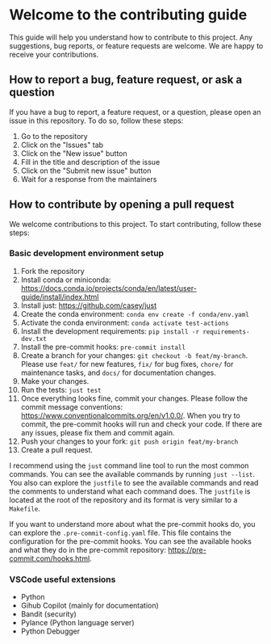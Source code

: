 # Welcome to the contributing guide

This guide will help you understand how to contribute to this project. Any suggestions, bug reports, or feature requests are welcome. We are happy to receive your contributions.

## How to report a bug, feature request, or ask a question

If you have a bug to report, a feature request, or a question, please open an issue in this repository. To do so, follow these steps:

1. Go to the repository
2. Click on the "Issues" tab
3. Click on the "New issue" button
4. Fill in the title and description of the issue
5. Click on the "Submit new issue" button
6. Wait for a response from the maintainers

## How to contribute by opening a pull request

We welcome contributions to this project. To start contributing, follow these steps:

### Basic development environment setup

1. Fork the repository
2. Install conda or miniconda: <https://docs.conda.io/projects/conda/en/latest/user-guide/install/index.html>
3. Install just: <https://github.com/casey/just>
4. Create the conda environment: `conda env create -f conda/env.yaml`
5. Activate the conda environment: `conda activate test-actions`
6. Install the development requirements: `pip install -r requirements-dev.txt`
7. Install the pre-commit hooks: `pre-commit install`
8. Create a branch for your changes: `git checkout -b feat/my-branch`. Please use `feat/` for new features, `fix/` for bug fixes, `chore/` for maintenance tasks, and `docs/` for documentation changes.
9. Make your changes.
10. Run the tests: `just test`
11. Once everything looks fine, commit your changes. Please follow the commit message conventions: <https://www.conventionalcommits.org/en/v1.0.0/>. When you try to commit, the pre-commit hooks will run and check your code. If there are any issues, please fix them and commit again.
12. Push your changes to your fork: `git push origin feat/my-branch`
13. Create a pull request.

I recommend using the `just` command line tool to run the most common commands. You can see the available commands by running `just --list`.
You also can explore the `justfile` to see the available commands and read the comments to understand what each command does. The `justfile` is located at the root of the repository and its format is very similar to a `Makefile`.

If you want to understand more about what the pre-commit hooks do, you can explore the `.pre-commit-config.yaml` file. This file contains the configuration for the pre-commit hooks. You can see the available hooks and what they do in the pre-commit repository: <https://pre-commit.com/hooks.html>.

### VSCode useful extensions

* Python
* Gihub Copilot (mainly for documentation)
* Bandit (security)
* Pylance (Python language server)
* Python Debugger
